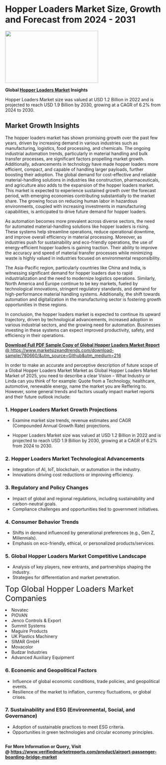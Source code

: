 <H1>Hopper Loaders Market Size, Growth and Forecast from 2024 - 2031</H1><img class="aligncenter size-medium wp-image-584254" src="https://thirdeyenews.in/wp-content/uploads/2024/09/Global-Market-Research-300x168.jpeg" alt="" width="300" height="168" /><p><strong>Global&nbsp;<a href="https://www.marketsizeandtrends.com/download-sample/780660/&amp;utm_source=Github&utm_medium=216">Hopper Loaders Market</a> Insights</strong></p><p>Hopper Loaders Market size was valued at USD 1.2 Billion in 2022 and is projected to reach USD 1.9 Billion by 2030, growing at a CAGR of 6.2% from 2024 to 2030.</p><p><h2>Market Growth Insights</h2> <p>The hopper loaders market has shown promising growth over the past few years, driven by increasing demand in various industries such as manufacturing, logistics, food processing, and chemicals. The ongoing industrial automation trends, particularly in material handling and bulk transfer processes, are significant factors propelling market growth. Additionally, advancements in technology have made hopper loaders more efficient, compact, and capable of handling larger payloads, further boosting their adoption. The global demand for cost-effective and reliable material-handling solutions in industries like construction, pharmaceuticals, and agriculture also adds to the expansion of the hopper loaders market. This market is expected to experience sustained growth over the forecast period, with emerging economies contributing substantially to the market share. The growing focus on reducing human labor in hazardous environments, coupled with increasing investments in manufacturing capabilities, is anticipated to drive future demand for hopper loaders.</p> <p><a href="#"></a></p> <p>As automation becomes more prevalent across diverse sectors, the need for automated material-handling solutions like hopper loaders is rising. These systems help streamline operations, reduce operational downtime, and improve overall efficiency in material processing. Moreover, as industries push for sustainability and eco-friendly operations, the use of energy-efficient hopper loaders is gaining traction. Their ability to improve the accuracy and speed of material transfer processes while minimizing waste is highly valued in industries focused on environmental responsibility.</p> <p>The Asia-Pacific region, particularly countries like China and India, is witnessing significant demand for hopper loaders due to rapid industrialization and the need to modernize logistics operations. Similarly, North America and Europe continue to be key markets, fueled by technological innovations, stringent regulatory standards, and demand for high-performance material handling systems. Additionally, the shift towards automation and digitalization in the manufacturing sector is fostering growth opportunities in these regions.</p> <p>In conclusion, the hopper loaders market is expected to continue its upward trajectory, driven by technological advancements, increased adoption in various industrial sectors, and the growing need for automation. Businesses investing in these systems can expect improved productivity, safety, and efficiency in their operations.</p> <p><a href="#"></p><p><span class=""><strong>Download Full PDF Sample Copy of Global Hopper Loaders Market Report</strong> @ <a href="https://www.marketsizeandtrends.com/download-sample/780660/&amp;utm_source=Github&utm_medium=216" target="_blank">https://www.marketsizeandtrends.com/download-sample/780660/&amp;utm_source=Github&utm_medium=216</a></span></p><p>In order to make an accurate and perceptive description of future scope of a Global&nbsp;Hopper Loaders Market Market as Global&nbsp;Hopper Loaders Market Market of 2025, you need to describe a clear Vision &ndash; What Industry or Linda can you think of for example: Quote from a Technology, healthcare, automotive, renewable energy, name the market you are Reffering to. However, some general trends and factors usually impact market reports and their future outlook include:</p><h3>1.&nbsp;<strong>Hopper Loaders Market Growth Projections</strong></h3><ul><li>Examine market size trends, revenue estimates and CAGR (Compounded Annual Growth Rate) projections.</li><li><p>Hopper Loaders Market size was valued at USD 1.2 Billion in 2022 and is projected to reach USD 1.9 Billion by 2030, growing at a CAGR of 6.2% from 2024 to 2030.</p></li></ul><h3>2.&nbsp;<strong>Hopper Loaders Market Technological Advancements</strong></h3><ul><li>Integration of AI, IoT, blockchain, or automation in the industry.</li><li>Innovations driving cost reductions or improving efficiency.</li></ul><h3>3.&nbsp;<strong>Regulatory and Policy Changes</strong></h3><ul><li>Impact of global and regional regulations, including sustainability and carbon-neutral goals.</li><li>Compliance challenges and opportunities tied to government initiatives.</li></ul><h3>4.&nbsp;<strong>Consumer Behavior Trends</strong></h3><ul><li>Shifts in demand influenced by generational preferences (e.g., Gen Z, Millennials).</li><li>Emphasis on eco-friendly, ethical, or personalized products/services.</li></ul><h3>5.&nbsp;<strong>Global Hopper Loaders Market Competitive Landscape</strong></h3><ul><li>Analysis of key players, new entrants, and partnerships shaping the industry.</li><li>Strategies for differentiation and market penetration.</li></ul><p data-pm-slice="1 1 []"><span style="color: inherit; font-family: inherit; font-size: 25px;">Top Global Hopper Loaders Market Companies</span></p><div class="" data-test-id=""><p><li>Novatec</li><li> PIOVAN</li><li> Jenco Controls & Export</li><li> Summit Systems</li><li> Maguire Products</li><li> UK Plastics Machinery</li><li> SIMAR GmbH</li><li> Movacolor</li><li> Budzar Industries</li><li> Advanced Auxiliary Equipment</li></p></div><h3>6.&nbsp;<strong>Economic and Geopolitical Factors</strong></h3><ul><li>Influence of global economic conditions, trade policies, and geopolitical events.</li><li>Resilience of the market to inflation, currency fluctuations, or global crises.</li></ul><h3>7.&nbsp;<strong>Sustainability and ESG (Environmental, Social, and Governance)</strong></h3><ul><li>Adoption of sustainable practices to meet ESG criteria.</li><li>Opportunities in green technologies and circular economy principles.</li></ul><h2><strong style="font-size: 14px;">For More Information or Query, Visit @&nbsp;</strong><a style="background-color: #ffffff; font-size: 14px;" href="https://www.marketsizeandtrends.com/report/hopper-loaders-market/" target="_blank">https://www.verifiedmarketreports.com/product/airport-passenger-boarding-bridge-market</a></h2>
